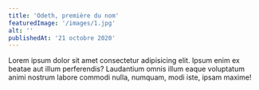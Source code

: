 ```yaml
---
title: 'Odeth, première du nom'
featuredImage: '/images/1.jpg'
alt: ''
publishedAt: '21 octobre 2020'
---
```


Lorem ipsum dolor sit amet consectetur adipisicing elit. Ipsum enim ex beatae aut illum perferendis? Laudantium omnis illum eaque voluptatum animi nostrum labore commodi nulla, numquam, modi iste, ipsam maxime!